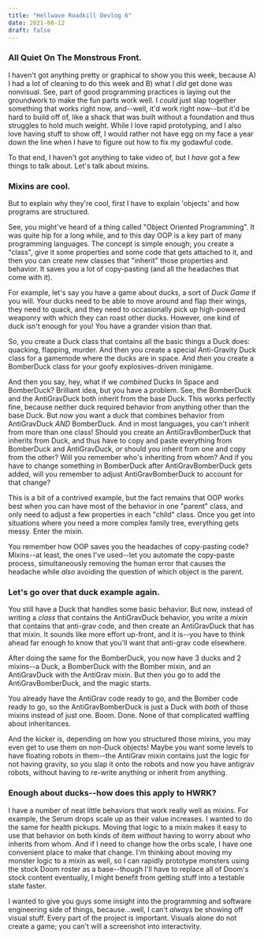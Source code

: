```yaml
---
title: "Hellwave Roadkill Devlog 6"
date: 2021-08-12
draft: false
---
```


### All Quiet On The Monstrous Front.

I haven't got anything pretty or graphical to show you this week, because A) I had a lot of cleaning to do this week and B) what I *did* get done was nonvisual. See, part of good programming practices is laying out the groundwork to make the fun parts work well. I *could* just slap together something that works right now, and--well, it'd work right now--but it'd be hard to build off of, like a shack that was built without a foundation and thus struggles to hold much weight. While I love rapid prototyping, and I also love having stuff to show off, I would rather not have egg on my face a year down the line when I have to figure out how to fix my godawful code.

To that end, I haven't got anything to take video of, but I *have* got a few things to talk about. Let's talk about mixins.

### Mixins are cool.

But to explain why they're cool, first I have to explain 'objects' and how programs are structured.

See, you might've heard of a thing called "Object Oriented Programming". It was quite hip for a long while, and to this day OOP is a key part of many programming languages. The concept is simple enough; you create a "class", give it some properties and some code that gets attached to it, and then you can create new classes that "inherit" those properties and behavior. It saves you a lot of copy-pasting (and all the headaches that come with it).

For example, let's say you have a game about ducks, a sort of *Duck Game* if you will. Your ducks need to be able to move around and flap their wings, they need to quack, and they need to occasionally pick up high-powered weaponry with which they can roast other ducks. However, one kind of duck isn't enough for you! You have a grander vision than that.

So, you create a Duck class that contains all the basic things a Duck does: quacking, flapping, murder. And then you create a special Anti-Gravity Duck class for a gamemode where the ducks are in space. And *then* you create a BomberDuck class for your goofy explosives-driven minigame.

And then you say, hey, what if we *combined* Ducks In Space and BomberDuck? Brilliant idea, but you have a problem. See, the BomberDuck and the AntiGravDuck both inherit from the base Duck. This works perfectly fine, because neither duck required behavior from anything other than the base Duck. But *now* you want a duck that combines behavior from AntiGravDuck *AND* BomberDuck. And in most languages, you can't inherit from more than one class! Should you create an AntiGravBomberDuck that inherits from Duck, and thus have to copy and paste everything from BomberDuck and AntiGravDuck, *or* should you inherit from one and copy from the other? Will you remember who's inheriting from whom? And if you have to change something in BomberDuck after AntiGravBomberDuck gets added, will you remember to adjust AntiGravBomberDuck to account for that change?

This is a bit of a contrived example, but the fact remains that OOP works best when you can have most of the behavior in one "parent" class, and only need to adjust a few properties in each "child" class. Once you get into situations where you need a more complex family tree, everything gets messy. Enter the mixin.

You remember how OOP saves you the headaches of copy-pasting code? Mixins--at least, the ones I've used--let you automate the copy-paste process, simultaneously removing the human error that causes the headache while *also* avoiding the question of which object is the parent.

### Let's go over that duck example again.

You still have a Duck that handles some basic behavior. But now, instead of writing a *class* that contains the AntiGravDuck behavior, you write a *mixin* that contains that anti-grav code, and then create an AntiGravDuck that has that mixin. It sounds like more effort up-front, and it is--you have to think ahead far enough to know that you'll want that anti-grav code elsewhere.

After doing the same for the BomberDuck, you now have 3 ducks and 2 mixins--a Duck, a BomberDuck with the Bomber mixin, and an AntiGravDuck with the AntiGrav mixin. But then you go to add the AntiGravBomberDuck, and the magic starts.

You already have the AntiGrav code ready to go, and the Bomber code ready to go, so the AntiGravBomberDuck is just a Duck with *both* of those mixins instead of just one. Boom. Done. None of that complicated waffling about inheritances.

And the kicker is, depending on how you structured those mixins, you may even get to use them on non-Duck objects! Maybe you want some levels to have floating robots in them--the AntiGrav mixin contains just the logic for not having gravity, so you slap it onto the robots and now you have antigrav robots, without having to re-write anything or inherit from anything.

### Enough about ducks--how does this apply to HWRK?

I have a number of neat little behaviors that work really well as mixins. For example, the Serum drops scale up as their value increases. I wanted to do the same for health pickups. Moving that logic to a mixin makes it easy to use that behavior on both kinds of item *without* having to worry about who inherits from whom. And if I need to change how the orbs scale, I have one convenient place to make that change. I'm thinking about moving my monster logic to a mixin as well, so I can rapidly prototype monsters using the stock Doom roster as a base--though I'll have to replace all of Doom's stock content eventually, I might benefit from getting stuff into a testable state faster.

I wanted to give you guys some insight into the programming and software engineering side of things, because...well, I can't *always* be showing off visual stuff. Every part of the project is important. Visuals alone do not create a game; you can't will a screenshot into interactivity.